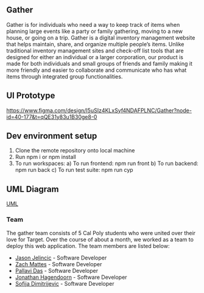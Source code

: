 ## Gather

Gather is for individuals who need a way to keep track of items when planning large events like a party or family gathering, moving to a new house, or going on a trip. Gather is a digital inventory management website that helps maintain, share, and organize multiple people’s items. Unlike traditional inventory management sites and check-off list tools that are designed for either an individual or a larger corporation, our product is made for both individuals and small groups of friends and family making it more friendly and easier to collaborate and communicate who has what items through integrated group functionalities.

## UI Prototype

https://www.figma.com/design/I5uSIz4KLxSyf4NDAFPLNC/Gather?node-id=40-177&t=qQE31y83u1B30ge8-0

## Dev environment setup

1. Clone the remote repository onto local machine
2. Run npm i or npm install
3. To run workspaces:
   a) To run frontend: npm run front
   b) To run backend: npm run back
   c) To run test suite: npm run cyp

## UML Diagram

[UML](uml.md)

### Team

The gather team consists of 5 Cal Poly students who were united over their love for Target. Over the course of about a month, we worked as a team to deploy this web application. The team members are listed below:

- [Jason Jelincic](https://www.linkedin.com/in/jasonjelincic/) - Software Developer
- [Zach Mattes](https://www.linkedin.com/in/zachmattes/) - Software Developer
- [Pallavi Das](https://www.linkedin.com/in/palldas/) - Software Developer
- [Jonathan Hagendoorn](https://www.linkedin.com/in/jonathan-t-hagendoorn/) - Software Developer
- [Sofija Dimitrijevic](https://www.linkedin.com/in/sofija-dimitrijevic-903920255/) - Software Developer
